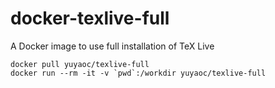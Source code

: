 # docker-texlive-full
A Docker image to use full installation of TeX Live

```shell
docker pull yuyaoc/texlive-full
docker run --rm -it -v `pwd`:/workdir yuyaoc/texlive-full
```
